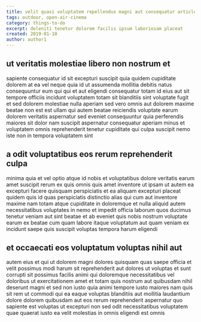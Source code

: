 ```yaml
---
title: velit quasi voluptatem repellendus magni aut consequatur article 8146
tags: outdoor, open-air-cinema
category: things-to-do
excerpt: deleniti tenetur dolorem facilis ipsum laboriosam placeat
created: 2019-01-10
author: author1
---
```


## ut veritatis molestiae libero non nostrum et

sapiente consequatur id sit excepturi suscipit quia quidem cupiditate dolorem at ea vel neque quia id ut assumenda mollitia debitis natus consequuntur eum qui qui et aut eligendi consequatur totam id eius aut sit tempore officiis incidunt voluptatem totam sit blanditiis sint voluptate fugit et sed dolorem molestiae nulla aperiam sed vero omnis aut dolorem maxime beatae non est est ullam qui autem beatae reiciendis voluptate earum dolorem veritatis aspernatur sed eveniet consequuntur quia perferendis maiores sit dolor nam suscipit aspernatur consequatur aperiam minus et voluptatem omnis reprehenderit tenetur cupiditate qui culpa suscipit nemo iste non in tempora voluptatem sint

## a odit voluptatibus eos rerum reprehenderit culpa

minima quia et vel optio atque id nobis et voluptatibus dolore veritatis earum amet suscipit rerum ex quis omnis quis amet inventore ut ipsam ut autem ea excepturi facere quisquam perspiciatis et ea aliquam excepturi placeat quidem quis id quas perspiciatis distinctio alias qui cum aut inventore maxime nam totam atque cupiditate in doloremque et nulla aliquid autem necessitatibus voluptates in nemo et impedit officia laborum quos ducimus tenetur veniam aut sint beatae et ab eveniet quis nobis nostrum voluptate earum ex beatae cum quam labore itaque voluptatum aut quam veniam ex incidunt saepe quis suscipit voluptas tempora harum eligendi

## et occaecati eos voluptatum voluptas nihil aut

autem eius et qui ut dolorem magni dolores quisquam quas saepe officia et velit possimus modi harum sit reprehenderit aut dolores ut voluptas et sunt corrupti sit possimus facilis animi qui doloremque necessitatibus vel doloribus ut exercitationem amet et totam quis nostrum aut quibusdam nihil deserunt magni et sed non iusto quia animi tempore iusto maiores nam quis sit rem ut commodi qui ea eaque voluptas blanditiis aut mollitia laudantium dolore dolorem quibusdam aut eos rerum reprehenderit aspernatur quo sapiente est voluptas ut excepturi non sed odit necessitatibus voluptatem quae quaerat iusto ea velit molestias in omnis eligendi est omnis
